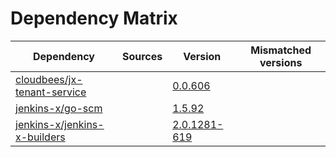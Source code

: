 # Dependency Matrix

Dependency | Sources | Version | Mismatched versions
---------- | ------- | ------- | -------------------
[cloudbees/jx-tenant-service](https://github.com/cloudbees/jx-tenant-service) |  | [0.0.606](https://github.com/cloudbees/jx-tenant-service/releases/tag/v0.0.606) | 
[jenkins-x/go-scm](https://github.com/jenkins-x/go-scm) |  | [1.5.92]() | 
[jenkins-x/jenkins-x-builders](https://github.com/jenkins-x/jenkins-x-builders) |  | [2.0.1281-619]() | 
